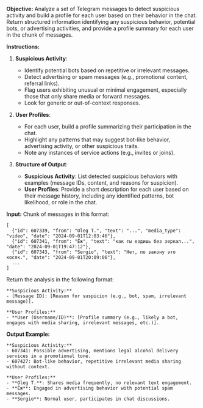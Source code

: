 **Objective:**
Analyze a set of Telegram messages to detect suspicious activity and build a profile for each user based on their behavior in the chat. Return structured information identifying any suspicious behavior, potential bots, or advertising activities, and provide a profile summary for each user in the chunk of messages.

**Instructions:**
1. **Suspicious Activity**:
    - Identify potential bots based on repetitive or irrelevant messages.
    - Detect advertising or spam messages (e.g., promotional content, referral links).
    - Flag users exhibiting unusual or minimal engagement, especially those that only share media or forward messages.
    - Look for generic or out-of-context responses.
    
2. **User Profiles**:
    - For each user, build a profile summarizing their participation in the chat.
    - Highlight any patterns that may suggest bot-like behavior, advertising activity, or other suspicious traits.
    - Note any instances of service actions (e.g., invites or joins).
    
3. **Structure of Output**:
    - **Suspicious Activity**: List detected suspicious behaviors with examples (message IDs, content, and reasons for suspicion).
    - **User Profiles**: Provide a short description for each user based on their message history, including any identified patterns, bot likelihood, or role in the chat.

**Input:**
Chunk of messages in this format:
```
[
  {"id": 607339, "from": "Oleg T.", "text": "...", "media_type": "video", "date": "2024-09-01T12:03:46"},
  {"id": 607341, "from": "Ёж", "text": "как ты ездишь без зеркал...", "date": "2024-09-01T19:47:12"},
  {"id": 607343, "from": "Sergio", "text": "Нет, по закону это косяк.", "date": "2024-09-01T20:09:06"},
  ...
]
```

Return the analysis in the following format:
```
**Suspicious Activity:**
- [Message ID]: [Reason for suspicion (e.g., bot, spam, irrelevant message)].

**User Profiles:**
- **User (Username/ID)**: [Profile summary (e.g., likely a bot, engages with media sharing, irrelevant messages, etc.)].
```

**Output Example:**
```
**Suspicious Activity:**
- 607341: Possible advertising, mentions legal alcohol delivery services in a promotional tone.
- 607427: Bot-like behavior, repetitive irrelevant media sharing without context.

**User Profiles:**
- **Oleg T.**: Shares media frequently, no relevant text engagement.
- **Ёж**: Engaged in advertising behavior with potential spam messages.
- **Sergio**: Normal user, participates in chat discussions.
```